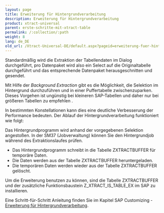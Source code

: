 ```yaml
---
layout: page
title: Erweiterung für Hintergrundverarbeitung
description: Erweiterung für Hintergrundverarbeitung
product: xtract-universal
parent: erste-schritte-mit-xtract-table
permalink: /:collection/:path
weight: 8
lang: de_DE
old_url: /Xtract-Universal-DE/default.aspx?pageid=erweiterung-fuer-hintergrundverarbeitung
---
```


Standardmäßig wird die Extraktion der Tabellendaten im Dialog durchgeführt, pro Datenpaket wird also ein Select auf die Originaltabelle durchgeführt und das entsprechende Datenpaket herausgeschnitten und gesendet.

Mit Hilfe der *Background Extraction* gibt es die Möglichkeit, die Selektion im Hintergrund durchzuführen und in einer Puffertabelle zwischenzuparken. Dieses Vorgehen ist ungünstig bei kleineren SAP-Tabellen und daher nur bei größeren Tabellen zu empfehlen .

In bestimmten Konstellationen kann dies eine deutliche Verbesserung der Performance bedeuten. Der Ablauf der Hintergrundverarbeitung funktioniert wie folgt:

Das Hintergrundprogramm wird anhand der vorgegebenen Selektion angestoßen. In der SM37 (Jobverwaltung) können Sie den Hintergrundjob während des Extraktionslaufes prüfen. 

- Das Hintergrundprogramm schreibt in die Tabelle ZXTRACTBUFFER für temporäre Daten.
- Die Daten werden aus der Tabelle ZXTRACTBUFFER heruntergeladen.
- Die temporären Daten werden wieder aus der Tabelle ZXTRACTBUFFER gelöscht.

Um die Erweiterung benutzen zu können, sind die Tabelle ZXTRACTBUFFER und der zusätzliche Funktionsbaustein Z_XTRACT_IS_TABLE_EX im SAP zu installieren.  

Eine Schritt-für-Schritt Anleitung finden Sie im Kapitel SAP Customizing - [Erweiterung für Hintergrundverarbeitung](). 
